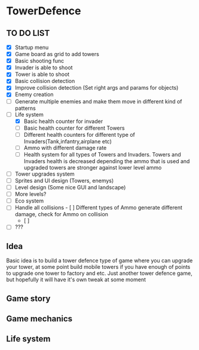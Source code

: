 # TowerDefence

## TO DO LIST

- [X] Startup menu 
- [x] Game board as grid to add towers
- [X] Basic shooting func
 - [X] Invader is able to shoot
 - [X] Tower is able to shoot
- [X] Basic collision detection
- [X] Improve collision detection (Set right args and params for objects)
- [X] Enemy creation
- [ ] Generate multiple enemies and make them move in different kind of patterns
- [ ] Life system
  - [X] Basic health counter for invader
  - [ ] Basic health counter for different Towers
  - [ ] Different health counters for different type of Invaders(Tank,infantry,airplane etc)
  - [ ] Ammo with different damage rate
  - [ ] Health system for all types of Towers and Invaders. Towers and Invaders health is decreased depending the ammo that is used and upgraded towers are stronger against lower level ammo
- [ ] Tower upgrades system
- [ ] Sprites and UI design (Towers, enemys)
- [ ] Level design (Some nice GUI and landscape)
- [ ] More levels?
- [ ] Eco system
- [ ] Handle all collisions
  - [ ] Different types of Ammo generate different damage, check for Ammo on collision
  - [ ] 
- [ ] ???

## Idea

Basic idea is to build a tower defence type of game where you can upgrade your tower, at some point build mobile towers if you have enough of points to upgrade one tower to factory and etc. Just another tower defence game, but hopefully it will have it's own tweak at some moment

## Game story

## Game mechanics

## Life system

